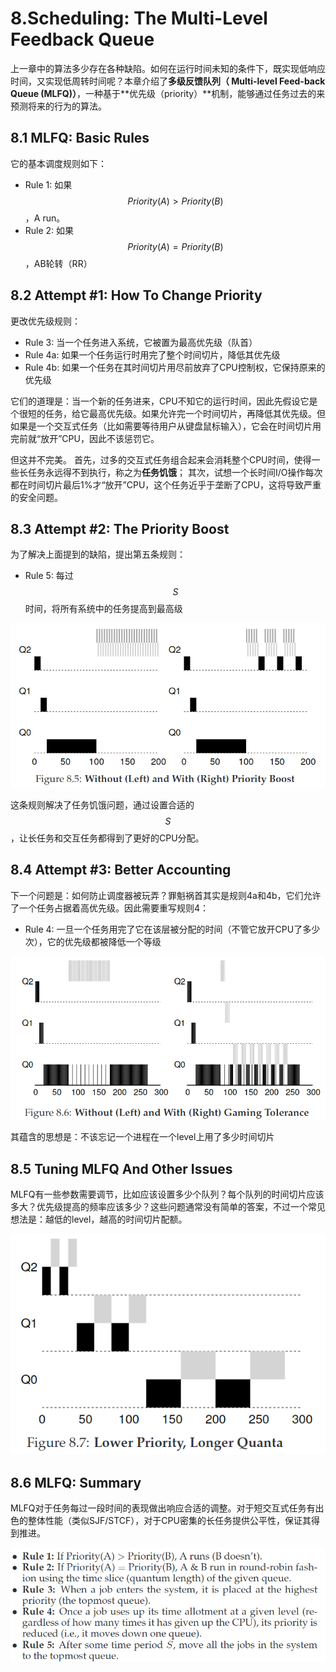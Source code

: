 # 8.Scheduling: The Multi-Level Feedback Queue

上一章中的算法多少存在各种缺陷。如何在运行时间未知的条件下，既实现低响应时间，又实现低周转时间呢？本章介绍了**多级反馈队列（ Multi-level Feed-back Queue (MLFQ)）**，一种基于**优先级（priority）**机制，能够通过任务过去的来预测将来的行为的算法。

## 8.1 MLFQ: Basic Rules

它的基本调度规则如下：

* Rule 1: 如果 $$Priority(A) > Priority(B)$$，A run。
* Rule 2: 如果 $$Priority(A) = Priority(B)$$，AB轮转（RR）

## 8.2 Attempt #1: How To Change Priority

更改优先级规则：

* Rule 3: 当一个任务进入系统，它被置为最高优先级（队首）
* Rule 4a: 如果一个任务运行时用完了整个时间切片，降低其优先级
* Rule 4b: 如果一个任务在其时间切片用尽前放弃了CPU控制权，它保持原来的优先级

它们的道理是：当一个新的任务进来，CPU不知它的运行时间，因此先假设它是个很短的任务，给它最高优先级。如果允许完一个时间切片，再降低其优先级。但如果是一个交互式任务（比如需要等待用户从键盘鼠标输入），它会在时间切片用完前就“放开”CPU，因此不该惩罚它。

但这并不完美。 首先，过多的交互式任务组合起来会消耗整个CPU时间，使得一些长任务永远得不到执行，称之为**任务饥饿**； 其次，试想一个长时间I/O操作每次都在时间切片最后1%才“放开”CPU，这个任务近乎于垄断了CPU，这将导致严重的安全问题。

## 8.3 Attempt #2: The Priority Boost

为了解决上面提到的缺陷，提出第五条规则：

* Rule 5: 每过$$S$$时间，将所有系统中的任务提高到最高级

![](<../../.gitbook/assets/image 20211207221139593>)

这条规则解决了任务饥饿问题，通过设置合适的$$S$$，让长任务和交互任务都得到了更好的CPU分配。

## 8.4 Attempt #3: Better Accounting

下一个问题是：如何防止调度器被玩弄？罪魁祸首其实是规则4a和4b，它们允许了一个任务占据着高优先级。因此需要重写规则4：

* Rule 4: 一旦一个任务用完了它在该层被分配的时间（不管它放开CPU了多少次），它的优先级都被降低一个等级

![](<../../.gitbook/assets/image 20211207215329321>)

其蕴含的思想是：不该忘记一个进程在一个level上用了多少时间切片

## 8.5 Tuning MLFQ And Other Issues

MLFQ有一些参数需要调节，比如应该设置多少个队列？每个队列的时间切片应该多大？优先级提高的频率应该多少？这些问题通常没有简单的答案，不过一个常见想法是：越低的level，越高的时间切片配额。

![](<../../.gitbook/assets/image 20211207220146276>)

## 8.6 MLFQ: Summary

MLFQ对于任务每过一段时间的表现做出响应合适的调整。对于短交互式任务有出色的整体性能（类似SJF/STCF），对于CPU密集的长任务提供公平性，保证其得到推进。

![](<../../.gitbook/assets/image 20211207221913721>)
